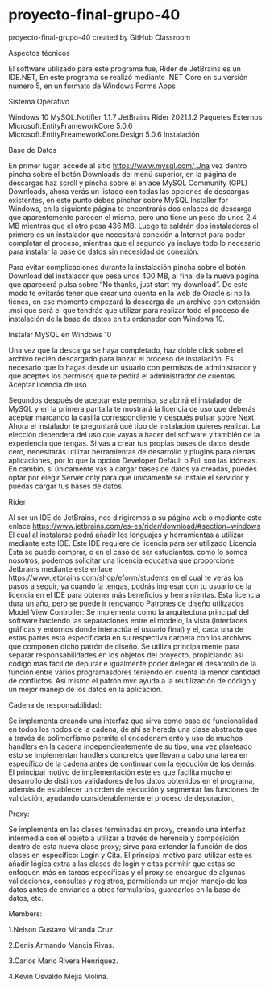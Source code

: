 # proyecto-final-grupo-40
proyecto-final-grupo-40 created by GitHub Classroom

Aspectos técnicos

El software utilizado para este programa fue, Rider de JetBrains es un IDE.NET, En este
programa se realizó mediante .NET Core en su versión número 5, en un formato de Windows
Forms Apps

Sistema Operativo

Windows 10
MySQL.Notifier 1.1.7
JetBrains Rider 2021.1.2
Paquetes Externos
Microsoft.EntityFrameworkCore 5.0.6
Microsoft.EntityFreameworkCore.Design 5.0.6
Instalación

Base de Datos

En primer lugar, accede al sitio https://www.mysql.com/,Una vez dentro pincha sobre el botón
Downloads del menú superior, en la página de descargas haz scroll y pincha sobre el enlace
MySQL Community (GPL) Downloads, ahora verás un listado con todas las opciones de
descargas existentes, en este punto debes pinchar sobre MySQL Installer for Windows, en la
siguiente página te encontrarás dos enlaces de descarga que aparentemente parecen el
mismo, pero uno tiene un peso de unos 2,4 MB mientras que el otro pesa 436 MB.
Luego te saldrán dos instaladores el primero es un instalador que necesitará conexión a
Internet para poder completar el proceso, mientras que el segundo ya incluye todo lo
necesario para instalar la base de datos sin necesidad de conexión.

Para evitar complicaciones durante la instalación pincha sobre el botón Download del
instalador que pesa unos 400 MB, al final de la nueva página que aparecerá pulsa sobre “No
thanks, just start my download”. De este modo te evitarás tener que crear una cuenta en la
web de Oracle si no la tienes, en ese momento empezará la descarga de un archivo con
extensión .msi que será el que tendrás que utilizar para realizar todo el proceso de instalación
de la base de datos en tu ordenador con Windows 10.

Instalar MySQL en Windows 10

Una vez que la descarga se haya completado, haz doble click sobre el archivo recién
descargado para lanzar el proceso de instalación. Es necesario que lo hagas desde un usuario
con permisos de administrador y que aceptes los permisos que te pedirá el administrador de
cuentas.
Aceptar licencia de uso

Segundos después de aceptar este permiso, se abrirá el instalador de MySQL y en la primera
pantalla te mostrará la licencia de uso que deberás aceptar marcando la casilla
correspondiente y después pulsar sobre Next.
Ahora el instalador te preguntará qué tipo de instalación quieres realizar. La elección
dependerá del uso que vayas a hacer del software y también de la experiencia que tengas. Si
vas a crear tus propias bases de datos desde cero, necesitarás utilizar herramientas de
desarrollo y plugins para ciertas aplicaciones, por lo que la opción Developer Default o Full son
las idóneas. En cambio, si únicamente vas a cargar bases de datos ya creadas, puedes optar
por elegir Server only para que únicamente se instale el servidor y puedas cargar tus bases de
datos.

Rider

Al ser un IDE de JetBrains, nos dirigiremos a su página web o mediante este enlace
https://www.jetbrains.com/es-es/rider/download/#section=windows El cual al instalarse
podrá añadir los lenguajes y herramientas a utilizar mediante este IDE.
Este IDE requiere de licencia para ser utilizado
Licencia Esta se puede comprar, o en el caso de ser estudiantes. como lo somos nosotros,
podemos solicitar una licencia educativa que proporcione Jetbrains mediante este enlace
https://www.jetbrains.com/shop/eform/students en el cual te verás los pasos a seguir, ya
cuando la tengas, podrás ingresar con tu usuario de la licencia en el IDE para obtener más
beneficios y herramientas.
Esta licencia dura un año, pero se puede ir renovando
Patrones de diseño utilizados
Model View Controller:
Se implementa como la arquitectura principal del software haciendo las separaciones entre el
modelo, la vista (interfaces gráficas y entornos donde interactúa el usuario final) y el, cada una
de estas partes está especificada en su respectiva carpeta con los archivos que componen
dicho patrón de diseño. Se utiliza principalmente para separar responsabilidades en los objetos
del proyecto, propiciando así código más fácil de depurar e igualmente poder delegar el
desarrollo de la función entre varios programasdores teniendo en cuenta la menor cantidad de
conflictos. Así mismo el patrón mvc ayuda a la reutilización de código y un mejor manejo de los
datos en la aplicación.

Cadena de responsabilidad:

Se implementa creando una interfaz que sirva como base de funcionalidad en todos los nodos
de la cadena, de ahí se hereda una clase abstracta que a través de polimorfismo permite el
encadenamiento y uso de muchos handlers en la cadena independientemente de su tipo, una
vez planteado esto se implementan handlers concretos que llevan a cabo una tarea en
específico de la cadena antes de continuar con la ejecución de los demás. El principal motivo
de implementación este es que facilita mucho el desarrollo de distintos validadores de los
datos obtenidos en el programa, además de establecer un orden de ejecución y segmentar las
funciones de validación, ayudando considerablemente el proceso de depuración,

Proxy:

Se implementa en las clases terminadas en proxy, creando una interfaz intermedia con el
objeto a utilizar a través de herencia y composición dentro de esta nueva clase proxy; sirve
para extender la función de dos clases en específico: Login y Cita. El principal motivo para
utilizar este es añadir lógica extra a las clases de login y citas permitir que estas se enfoquen
más en tareas específicas y el proxy se encargue de algunas validaciones, consultas y registros,
permitiendo un mejor manejo de los datos antes de enviarlos a otros formularios, guardarlos
en la base de datos, etc.

Members:

1.Nelson Gustavo Miranda Cruz.

2.Denis Armando Mancia Rivas.

3.Carlos Mario Rivera Henriquez.

4.Kevin Osvaldo Mejia Molina.
